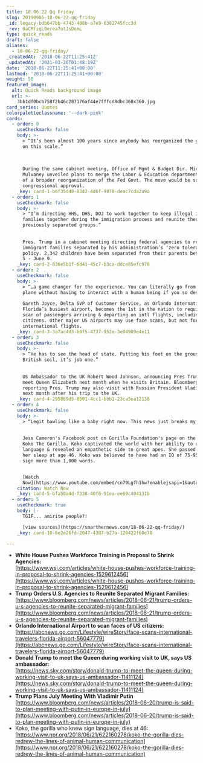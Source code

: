 ```yaml
---
title: 18.06.22 Qq Friday
slug: 20190905-18-06-22-qq-friday
_id: legacy-bdb647bb-4743-488b-a7e9-6382745fcc3d
_rev: 0aCMfzqL0erea7otJsDomL
type: quick_reads
draft: false
aliases:
  - 18-06-22-qq-friday/
_createdAt: '2018-06-22T11:25:41Z'
_updatedAt: '2021-03-26T01:48:19Z'
date: '2018-06-22T11:25:41+00:00'
lastmod: '2018-06-22T11:25:41+00:00'
weight: 50
featured_image:
  alt: Quick Reads background image
  url: >-
    3bb1df0bcb758f2b46c287176af44e7fffcd8dbc360x360.jpg
card_series: Quotes
colorpaletteclassname: '--dark-pink'
cards:
  - order: 0
    useCheckmark: false
    body: >-
      > “It’s been almost 100 years since anybody has reorganized the government
      on this scale.”  
        
        
        
      During the same cabinet meeting, Office of Mgmt & Budget Dir. Mick
      Mulvaney unveiled plans to merge the Labor & Education departments as part
      of a broader reorganization of the Fed Govt. The move would be subject to
      congressional approval.
    _key: card-1-b6f35d49-8342-4d6f-9878-deac7cda2a9a
  - order: 1
    useCheckmark: false
    body: >-
      > "I’m directing HHS, DHS, DOJ to work together to keep illegal immigrant
      families together during the immigration process and reunite these
      previously separated groups.”  
        
        
      Pres. Trump in a cabinet meeting directing federal agencies to reunite
      immigrant families separated by his administration’s ‘zero tolerance’
      policy. 2,342 children have been separated from their parents between May
      5 - June 9.
    _key: card-2-836e5b1f-6d41-45c7-b3ca-ddce85efc976
  - order: 2
    useCheckmark: false
    body: >-
      > “…a game changer for the experience. You can literally go from curb to
      plane without having to interact with a human being if you so desire.”  
        
      Gareth Joyce, Delta SVP of Customer Service, as Orlando International,
      Florida’s busiest airport, becomes the 1st in the nation to require a face
      scan of passengers arriving & departing on intl flights, including U.S.
      citizens. Other major US airports may use face scans, but not for all
      international flights.
    _key: card-3-3a7ac4d3-b0f5-4737-952e-3e04909e4e11
  - order: 3
    useCheckmark: false
    body: >-
      > “He has to see the head of state. Putting his foot on the ground of
      British soil, it’s job one.”  
        
        
      US Ambassador to the UK Robert Wood Johnson, announcing Pres Trump will
      meet Queen Elizabeth next month when he visits Britain. Bloomberg News is
      reporting Pres. Trump may also visit with Russian President Vladimir Putin
      next month after his trip to the UK.
    _key: card-4-295869d5-8501-4cc1-bbb1-23ca5ea12138
  - order: 4
    useCheckmark: false
    body: >-
      > “Legit bawling like a baby right now. This news just breaks my heart.”  
        
        
      Jess Cameron's Facebook post on Gorilla Foundation's page on the death of
      Koko The Gorilla. Koko captivated the world with her ability to use sign
      language & revealed an empathetic side to great apes. She passed away in
      her sleep at age 46. Koko was believed to have had an IQ of 75-95 & could
      sign more than 1,000 words.


      [Watch
      Now](https://www.youtube.com/embed/cn79Lgfh1hw?enablejsapi=1&autoplay=1&rel=0)
    citation: Watch Now
    _key: card-5-bfa50a4d-f338-40f6-91ea-ee69c404131b
  - order: 5
    useCheckmark: true
    body: |-
      TGIF... amirite people?!

      [view sources](https://smarthernews.com/18-06-22-qq-friday/)
    _key: card-10-6e2e26fd-2047-4307-b27a-120422f60e78

---
```

* **White House Pushes Workforce Training in Proposal to Shrink Agencies:**  
[https://www.wsj.com/articles/white-house-pushes-workforce-training-in-proposal-to-shrink-agencies-1529612456](https://www.wsj.com/articles/white-house-pushes-workforce-training-in-proposal-to-shrink-agencies-1529612456)
* **Trump Orders U.S. Agencies to Reunite Separated Migrant Families:**  
[https://www.bloomberg.com/news/articles/2018-06-21/trump-orders-u-s-agencies-to-reunite-separated-migrant-families](https://www.bloomberg.com/news/articles/2018-06-21/trump-orders-u-s-agencies-to-reunite-separated-migrant-families)
* **Orlando International Airport to scan faces of US** **citizens:**  
[https://abcnews.go.com/Lifestyle/wireStory/face-scans-international-travelers-florida-airport-56047779](https://abcnews.go.com/Lifestyle/wireStory/face-scans-international-travelers-florida-airport-56047779)
* **Donald Trump to meet the Queen during working visit to UK, says US ambassador:**  
[https://news.sky.com/story/donald-trump-to-meet-the-queen-during-working-visit-to-uk-says-us-ambassador-11411124](https://news.sky.com/story/donald-trump-to-meet-the-queen-during-working-visit-to-uk-says-us-ambassador-11411124)
* **Trump Plans July Meeting With Vladimir Putin**  
[https://www.bloomberg.com/news/articles/2018-06-20/trump-is-said-to-plan-meeting-with-putin-in-europe-in-july](https://www.bloomberg.com/news/articles/2018-06-20/trump-is-said-to-plan-meeting-with-putin-in-europe-in-july)
* Koko, the gorilla who knew sign language, dies at 46:  
[https://www.npr.org/2018/06/21/622160278/koko-the-gorilla-dies-redrew-the-lines-of-animal-human-communication](https://www.npr.org/2018/06/21/622160278/koko-the-gorilla-dies-redrew-the-lines-of-animal-human-communication)